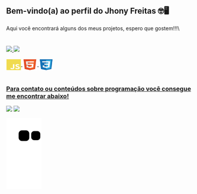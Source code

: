 ## Bem-vindo(a) ao perfil do Jhony Freitas 🤓🖥


Aqui você encontrará alguns dos meus projetos, espero que gostem!!!\

#

 <div>
  <a href="https://github.com/jhonyfreitasdev">
  <img height="180em" src="https://github-readme-stats.vercel.app/api?username=jhonyfreitasdev&show_icons=true&theme=radical&include_all_commits=true&count_private=true"/>
  <img height="180em" src="https://github-readme-stats.vercel.app/api/top-langs/?username=jhonyfreitasdev&layout=compact&langs_count=6&theme=radical"/>
</div>
<div style="display: inline_block"><br>
  <img align="center" alt="Js" height="30" width="40" src="https://raw.githubusercontent.com/devicons/devicon/master/icons/javascript/javascript-plain.svg">
  <img align="center" alt="HTML" height="30" width="40" src="https://raw.githubusercontent.com/devicons/devicon/master/icons/html5/html5-original.svg">
  <img align="center" alt="CSS" height="30" width="40" src="https://raw.githubusercontent.com/devicons/devicon/master/icons/css3/css3-original.svg">
</div>
 
 <br>
 
  ### Para contato ou conteúdos sobre programação você consegue me encontrar abaixo!
 
<div>  
  <a href = "mailto:jhony00._@hotmail.com"><img src="https://img.shields.io/badge/-Email-%23333?style=for-the-badge&logo=gmail&logoColor=white" target="_blank"></a>
  <a href="https://www.linkedin.com/in/jhony-freitas-4200ab195/" target="_blank"><img src="https://img.shields.io/badge/-LinkedIn-%230077B5?style=for-the-badge&logo=linkedin&logoColor=white" target="_blank"></a> 
 
  ![Snake animation](https://github.com/jhonyfreitasdev/jhonyfreitasdev/blob/output/github-contribution-grid-snake.svg)

</div>

